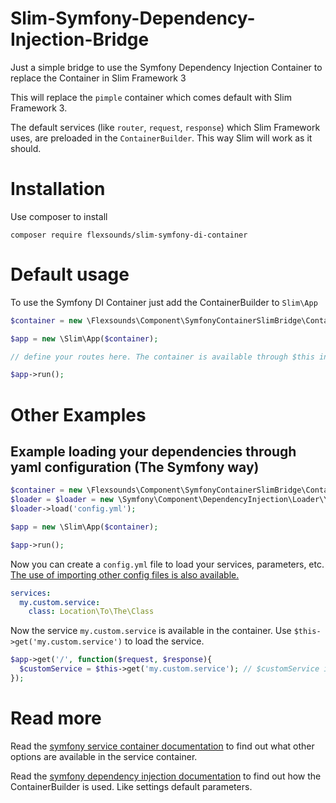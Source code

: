 # Slim-Symfony-Dependency-Injection-Bridge
Just a simple bridge to use the Symfony Dependency Injection Container to replace the Container in Slim Framework 3

This will replace the `pimple` container which comes default with Slim Framework 3.

The default services (like `router`, `request`, `response`) which Slim Framework uses, are preloaded in the `ContainerBuilder`. This way Slim will work as it should.

# Installation
Use composer to install

`composer require flexsounds/slim-symfony-di-container`

# Default usage
To use the Symfony DI Container just add the ContainerBuilder to `Slim\App`

```php
$container = new \Flexsounds\Component\SymfonyContainerSlimBridge\ContainerBuilder();

$app = new \Slim\App($container);

// define your routes here. The container is available through $this in the route closure

$app->run();
```

# Other Examples

## Example loading your dependencies through yaml configuration (The Symfony way)

```php
$container = new \Flexsounds\Component\SymfonyContainerSlimBridge\ContainerBuilder();
$loader = $loader = new \Symfony\Component\DependencyInjection\Loader\YamlFileLoader($container, new \Symfony\Component\Config\FileLocator(__DIR__));
$loader->load('config.yml');

$app = new \Slim\App($container);

$app->run();

````

Now you can create a `config.yml` file to load your services, parameters, etc. [The use of importing other config files is also available.](http://symfony.com/doc/current/cookbook/configuration/configuration_organization.html#different-directories-per-environment) 

```yml
services:
  my.custom.service:
    class: Location\To\The\Class
```

Now the service `my.custom.service` is available in the container. Use `$this->get('my.custom.service')` to load the service.

```php
$app->get('/', function($request, $response){
  $customService = $this->get('my.custom.service'); // $customService is now an instance of Location\To\The\Class()
});
```


# Read more
Read the [symfony service container documentation](http://symfony.com/doc/current/book/service_container.html) to find out what other options are available in the service container.

Read the [symfony dependency injection documentation](http://symfony.com/doc/current/components/dependency_injection/introduction.html) to find out how the ContainerBuilder is used. Like settings default parameters.
